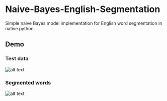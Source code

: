 # Naive-Bayes-English-Segmentation

Simple naive Bayes model implementation for English word segmentation in native python.

## Demo
### Test data
![alt text](https://github.com/CodyNing/Naive-Bayes-English-Segmentation/raw/main/result/test.png)

### Segmented words
![alt text](https://github.com/CodyNing/Naive-Bayes-English-Segmentation/raw/main/result/segmented.png)
